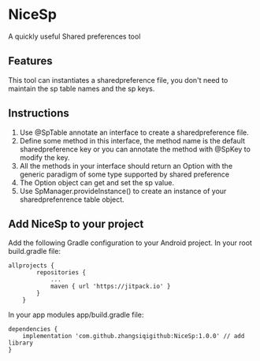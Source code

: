 # NiceSp
A quickly useful Shared preferences tool

## Features
This tool can instantiates a sharedpreference file, you don't need to maintain the sp table names and the sp keys.

## Instructions
1. Use @SpTable annotate an interface to create a sharedpreference file.
2. Define some method in this interface, the method name is the default sharedpreference key or you can annotate the method
with @SpKey to modify the key.
3. All the methods in your interface should return an Option with the generic paradigm of some type supported by shared preference
4. The Option object can get and set the sp value.
5. Use SpManager.provideInstance() to create an instance of your sharedprefenrence table object.


## Add NiceSp to your project
Add the following Gradle configuration to your Android project. In your root build.gradle file:

```
allprojects { 
        repositories { 
            ... 
            maven { url 'https://jitpack.io' } 
        } 
    } 
```

In your app modules app/build.gradle file:
```
dependencies {
    implementation 'com.github.zhangsiqigithub:NiceSp:1.0.0' // add library
}
```
